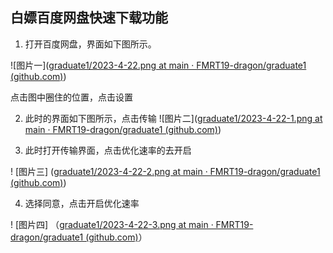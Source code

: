 ## 白嫖百度网盘快速下载功能

1. 打开百度网盘，界面如下图所示。

![图片一]([graduate1/2023-4-22.png at main · FMRT19-dragon/graduate1 (github.com)](https://github.com/FMRT19-dragon/graduate1/blob/main/博客图片/2023.4/2023-4-22.png))

   点击图中圈住的位置，点击设置

2. 此时的界面如下图所示，点击传输
![图片二]([graduate1/2023-4-22-1.png at main · FMRT19-dragon/graduate1 (github.com)](https://github.com/FMRT19-dragon/graduate1/blob/main/博客图片/2023.4/2023-4-22-1.png))

3. 此时打开传输界面，点击优化速率的去开启

! [图片三]  ([graduate1/2023-4-22-2.png at main · FMRT19-dragon/graduate1 (github.com)](https://github.com/FMRT19-dragon/graduate1/blob/main/博客图片/2023.4/2023-4-22-2.png))

4. 选择同意，点击开启优化速率

! [图片四] （[graduate1/2023-4-22-3.png at main · FMRT19-dragon/graduate1 (github.com)](https://github.com/FMRT19-dragon/graduate1/blob/main/博客图片/2023.4/2023-4-22-3.png)）

